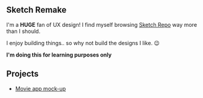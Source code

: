 ## Sketch Remake

I'm a **HUGE** fan of UX design! I find myself browsing [Sketch Repo](https://sketchrepo.com/) way more than I should.

I enjoy building things.. so why not build the designs I like. :wink:

**I'm doing this for learning purposes only**

## Projects
- [Movie app mock-up](https://sketchrepo.com/free-sketch/movie-booking-app-concept-freebie/)

